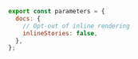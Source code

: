 ```js filename=".storybook/preview.js" renderer="common" language="js"
export const parameters = {
  docs: {
    // Opt-out of inline rendering
    inlineStories: false,
  },
};
```
